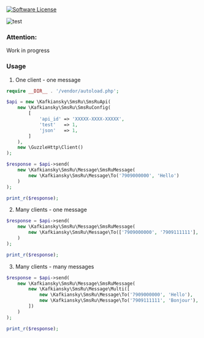 [![Software License](https://img.shields.io/badge/license-MIT-brightgreen.svg?style=flat-square)](LICENSE.md)

![test](https://github.com/kafkiansky/sms-ru-client/workflows/test/badge.svg?event=push)

### Attention:
Work in progress

### Usage

1. One client - one message
```php
require __DIR__ . '/vendor/autoload.php';

$api = new \Kafkiansky\SmsRu\SmsRuApi(
    new \Kafkiansky\SmsRu\SmsRuConfig(
        [
            'api_id' => 'XXXXX-XXXX-XXXXX',
            'test'   => 1,
            'json'   => 1,
        ]
    ),
    new \GuzzleHttp\Client()
);

$response = $api->send(
    new \Kafkiansky\SmsRu\Message\SmsRuMessage(
        new \Kafkiansky\SmsRu\Message\To('7909000000', 'Hello')
    )
);

print_r($response);
```

2. Many clients - one message
```php
$response = $api->send(
    new \Kafkiansky\SmsRu\Message\SmsRuMessage(
        new \Kafkiansky\SmsRu\Message\To(['7909000000', '7909111111'], 'Hello')
    )
);

print_r($response);
```

3. Many clients - many messages
```php
$response = $api->send(
    new \Kafkiansky\SmsRu\Message\SmsRuMessage(
        new \Kafkiansky\SmsRu\Message\Multi([
            new \Kafkiansky\SmsRu\Message\To('7909000000', 'Hello'),
            new \Kafkiansky\SmsRu\Message\To('7909111111', 'Bonjour'),
        ])
    )
);

print_r($response);
```